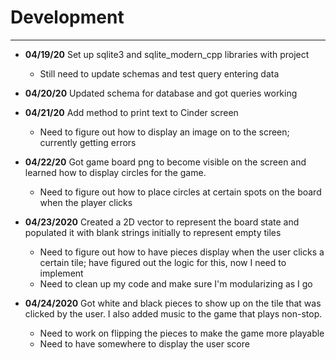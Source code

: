 # Development

---

 - **04/19/20** Set up sqlite3 and sqlite_modern_cpp libraries with project
   - Still need to update schemas and test query entering data

 - **04/20/20** Updated schema for database and got queries working

 - **04/21/20** Add method to print text to Cinder screen
   - Need to figure out how to display an image on to the screen; 
   currently getting errors
   
 - **04/22/20** Got game board png to become visible on the screen and 
 learned how to display circles for the game.
    - Need to figure out how to place circles at certain spots on the board
    when the player clicks
    
 - **04/23/2020** Created a 2D vector to represent the board state and
 populated it with blank strings initially to represent empty tiles
    - Need to figure out how to have pieces display when the user clicks
    a certain tile; have figured out the logic for this, now I need to
    implement
    - Need to clean up my code and make sure I'm modularizing as I go
    
 - **04/24/2020** Got white and black pieces to show up on the tile 
 that was clicked by the user. I also added music to the game 
 that plays non-stop. 
    - Need to work on flipping the pieces to make the game more playable
    - Need to have somewhere to display the user score